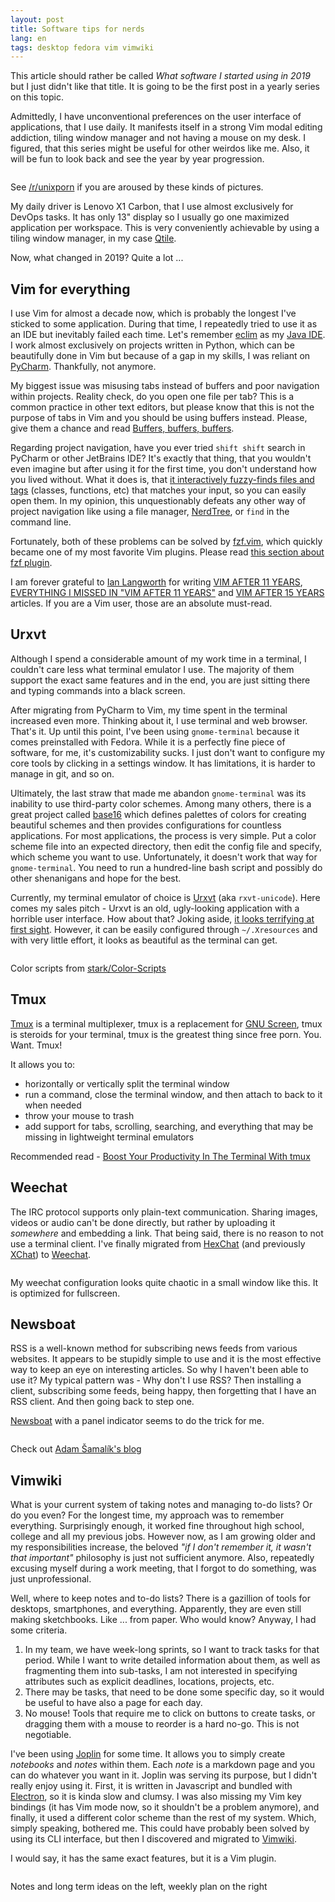 ```yaml
---
layout: post
title: Software tips for nerds
lang: en
tags: desktop fedora vim vimwiki
---
```


This article should rather be called _What software I started using in 2019_ but I just didn't like that title. It is going to be the first post in a yearly series on this topic.

Admittedly, I have unconventional preferences on the user interface of applications, that I use daily. It manifests itself in a strong Vim modal editing addiction, tiling window manager and not having a mouse on my desk. I figured, that this series might be useful for other weirdos like me. Also, it will be fun to look back and see the year by year progression.

<div class="text-center img-row row">
  <a href="/files/img/2019-desktop.png">
    <img src="/files/img/2019-desktop-thumb.png" alt="" />
  </a>
  <p>
    See <a href="https://www.reddit.com/r/unixporn/">/r/unixporn</a> if you are aroused by these kinds of pictures.
  </p>
</div>

My daily driver is Lenovo X1 Carbon, that I use almost exclusively for DevOps tasks. It has only 13" display so I usually go one maximized application per workspace. This is very conveniently achievable by using a tiling window manager, in my case [Qtile][qtile].

Now, what changed in 2019? Quite a lot ...


## Vim for everything

I use Vim for almost a decade now, which is probably the longest I've sticked to some application. During that time, I repeatedly tried to use it as an IDE but inevitably failed each time. Let's remember [eclim][eclim] as my [Java IDE][my-java-ide]. I work almost exclusively on projects written in Python, which can be beautifully done in Vim but because of a gap in my skills, I was reliant on [PyCharm][pycharm]. Thankfully, not anymore.

My biggest issue was misusing tabs instead of buffers and poor navigation within projects. Reality check, do you open one file per tab? This is a common practice in other text editors, but please know that this is not the purpose of tabs in Vim and you should be using buffers instead. Please, give them a chance and read [Buffers, buffers, buffers][buffers].

Regarding project navigation, have you ever tried `shift shift` search in PyCharm or other JetBrains IDE? It's exactly that thing, that you wouldn't even imagine but after using it for the first time, you don't understand how you lived without. What it does is, that [it interactively fuzzy-finds files and tags][shift-shift] (classes, functions, etc) that matches your input, so you can easily open them. In my opinion, this unquestionably defeats any other way of project navigation like using a file manager, [NerdTree][nerdtree], or `find` in the command line.

Fortunately, both of these problems can be solved by [fzf.vim][fzf-vim], which quickly became one of my most favorite Vim plugins. Please read [this section about fzf plugin][fzf-blog].


I am forever grateful to [Ian Langworth][statico] for writing [VIM AFTER 11 YEARS][vim-after-11-years], [EVERYTHING I MISSED IN "VIM AFTER 11 YEARS"][everything-i-missed-in-vim-after-11-years] and [VIM AFTER 15 YEARS][vim-after-15-years] articles. If you are a Vim user, those are an absolute must-read.


## Urxvt

Although I spend a considerable amount of my work time in a terminal, I couldn't care less what terminal emulator I use. The majority of them support the exact same features and in the end, you are just sitting there and typing commands into a black screen.

After migrating from PyCharm to Vim, my time spent in the terminal increased even more. Thinking about it, I use terminal and web browser. That's it. Up until this point, I've been using `gnome-terminal` because it comes preinstalled with Fedora. While it is a perfectly fine piece of software, for me, it's customizability sucks. I just don't want to configure my core tools by clicking in a settings window. It has limitations, it is harder to manage in git, and so on.

Ultimately, the last straw that made me abandon `gnome-terminal` was its inability to use third-party color schemes. Among many others, there is a great project called [base16][base16] which defines palettes of colors for creating beautiful schemes and then provides configurations for countless applications. For most applications, the process is very simple. Put a color scheme file into an expected directory, then edit the config file and specify, which scheme you want to use. Unfortunately, it doesn't work that way for `gnome-terminal`. You need to run a hundred-line bash script and possibly do other shenanigans and hope for the best.

Currently, my terminal emulator of choice is [Urxvt][Urxvt] (aka `rxvt-unicode`). Here comes my sales pitch - Urxvt is an old, ugly-looking application with a horrible user interface. How about that? Joking aside, [it looks terrifying at first sight][urxvt-default-screenshot]. However, it can be easily configured through `~/.Xresources` and with very little effort, it looks as beautiful as the terminal can get.

<div class="text-center img-row row">
  <img src="/files/img/urxvt.png" alt="" />
  <p>Color scripts from <a href="https://github.com/stark/Color-Scripts">stark/Color-Scripts</a></p>
</div>


## Tmux

[Tmux][tmux] is a terminal multiplexer, tmux is a replacement for [GNU Screen][screen], tmux is steroids for your terminal, tmux is the greatest thing since free porn. You. Want. Tmux!

It allows you to:

- horizontally or vertically split the terminal window
- run a command, close the terminal window, and then attach to back to it when needed
- throw your mouse to trash
- add support for tabs, scrolling, searching, and everything that may be missing in lightweight terminal emulators

Recommended read - [Boost Your Productivity In The Terminal With tmux][tmux-how-to]


## Weechat

The IRC protocol supports only plain-text communication. Sharing images, videos or audio can't be done directly, but rather by uploading it _somewhere_ and embedding a link. That being said, there is no reason to not use a terminal client. I've finally migrated from [HexChat][hexchat] (and previously [XChat][xchat]) to [Weechat][weechat].

<div class="text-center img-row row">
  <img src="/files/img/weechat.png" alt="" />
  <p>
    My weechat configuration looks quite chaotic in a small window like this.
	It is optimized for fullscreen.
  </p>
</div>


## Newsboat

RSS is a well-known method for subscribing news feeds from various websites. It appears to be stupidly simple to use and it is the most effective way to keep an eye on interesting articles. So why I haven't been able to use it? My typical pattern was - Why don't I use RSS? Then installing a client, subscribing some feeds, being happy, then forgetting that I have an RSS client. And then going back to step one.

[Newsboat][newsboat] with a panel indicator seems to do the trick for me.

<div class="text-center img-row row">
  <img src="/files/img/newsboat.png" alt="" />
  <p>
    Check out <a href="https://blog.samalik.com/">Adam Šamalík's blog</a>
  </p>
</div>


## Vimwiki

What is your current system of taking notes and managing to-do lists? Or do you even? For the longest time, my approach was to remember everything. Surprisingly enough, it worked fine throughout high school, college and all my previous jobs. However now, as I am growing older and my responsibilities increase, the beloved _"if I don't remember it, it wasn't that important"_ philosophy is just not sufficient anymore. Also, repeatedly excusing myself during a work meeting, that I forgot to do something, was just unprofessional.

Well, where to keep notes and to-do lists? There is a gazillion of tools for desktops, smartphones, and everything. Apparently, they are even still making sketchbooks. Like ... from paper. Who would know? Anyway, I had some criteria.

1. In my team, we have week-long sprints, so I want to track tasks for that period. While I want to write detailed information about them, as well as fragmenting them into sub-tasks, I am not interested in specifying attributes such as explicit deadlines, locations, projects, etc.
2. There may be tasks, that need to be done some specific day, so it would be useful to have also a page for each day.
3. No mouse! Tools that require me to click on buttons to create tasks, or dragging them with a mouse to reorder is a hard no-go. This is not negotiable.


I've been using [Joplin][joplin] for some time. It allows you to simply create _notebooks_ and _notes_ within them. Each _note_ is a markdown page and you can do whatever you want in it. Joplin was serving its purpose, but I didn't really enjoy using it. First, it is written in Javascript and bundled with [Electron][electron], so it is kinda slow and clumsy. I was also missing my Vim key bindings (it has Vim mode now, so it shouldn't be a problem anymore), and finally, it used a different color scheme than the rest of my system. Which, simply speaking, bothered me. This could have probably been solved by using its CLI interface, but then I discovered and migrated to [Vimwiki][vimwiki].

I would say, it has the same exact features, but it is a Vim plugin.

<div class="text-center img-row row">
  <img src="/files/img/vimwiki.png" alt="" />
  <p>Notes and long term ideas on the left, weekly plan on the right</p>
</div>




[qtile]: http://www.qtile.org/
[eclim]: http://eclim.org/
[my-java-ide]: http://www.abclinuxu.cz/desktopy/frostyx-20131207
[pycharm]: https://www.jetbrains.com/pycharm/
[buffers]: https://statico.github.io/vim3.html#buffers-buffers-buffers
[nerdtree]: https://github.com/preservim/nerdtree
[fzf-vim]: https://github.com/junegunn/fzf.vim
[fzf-blog]: https://statico.github.io/vim3.html#fzf
[shift-shift]: https://s3.amazonaws.com/media-p.slid.es/uploads/eliorboukhobza/images/959142/searcheverywhere.gif
[statico]: https://github.com/statico
[vim-after-11-years]: https://statico.github.io/vim.html
[everything-i-missed-in-vim-after-11-years]: https://statico.github.io/vim2.html
[vim-after-15-years]: https://statico.github.io/vim3.html
[joplin]: https://joplinapp.org/
[electron]: https://electronjs.org/
[vimwiki]: https://github.com/vimwiki/vimwiki
[base16]: https://github.com/chriskempson/base16
[urxvt]: http://software.schmorp.de/pkg/rxvt-unicode.html
[urxvt-default-screenshot]: https://i0.wp.com/www.linuxlinks.com/wp-content/uploads/2018/01/Screenshot-urxvt.jpg?resize=768%2C535&ssl=1
[tmux]: https://github.com/tmux/tmux/wiki
[tmux-how-to]: https://thevaluable.dev/tmux-boost-productivity-terminal/
[screen]: https://www.gnu.org/software/screen/
[hexchat]: https://hexchat.github.io/
[xchat]: http://xchat.org/
[weechat]: https://weechat.org/
[newsboat]: https://newsboat.org/
